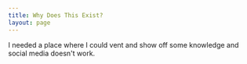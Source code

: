 ```yaml
---
title: Why Does This Exist?
layout: page
---
```


I needed a place where I could vent and show off some knowledge and social media doesn't work.
